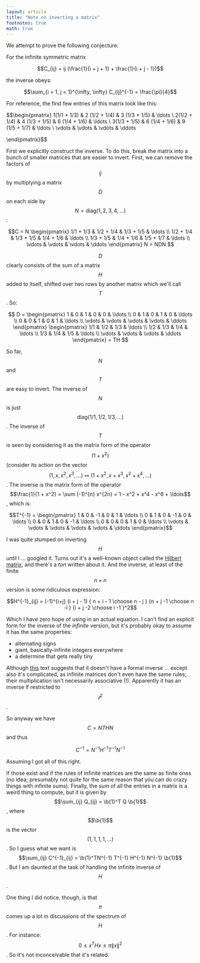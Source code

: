 ```yaml
---
layout: article
title: "Note on inverting a matrix"
footnotes: true
math: true
---
```


We attempt to prove the following conjecture:

For the infinite symmetric matrix


$$C_{ij} = ij (\frac{1}{i + j + 1} + \frac{1}{i + j - 1})$$

the inverse obeys:

$$\sum_{i = 1, j = 1}^{\infty, \infty} C_{ij}^{-1} = \frac{\pi}{4}$$

For reference, the first few entries of this matrix look like this:

$$\begin{pmatrix}
1(1/1 + 1/3) & 2 (1/2 + 1/4) & 3 (1/3 + 1/5) & \ldots \\ 
2(1/2 + 1/4) & 4 (1/3 + 1/5) & 6 (1/4 + 1/6) & \ldots \\
3(1/3 + 1/5) & 6 (1/4 + 1/6) & 9 (1/5 + 1/7) & \ldots \\
\vdots & \vdots & \vdots & \ddots

\end{pmatrix}$$

First we explicitly construct the inverse. To do this, break the matrix into a bunch of smaller matrices that are easier to invert. First, we can remove the factors of $$ij$$ by multiplying a matrix $$D$$ on each side by $$N = \text{diag}(1,2,3,4, \ldots)$$:

$$C = N \begin{pmatrix}
1/1 + 1/3 & 1/2 + 1/4 & 1/3 + 1/5 & \ldots \\ 
1/2 + 1/4 & 1/3 + 1/5 & 1/4 + 1/6 & \ldots \\
1/3 + 1/5 & 1/4 + 1/6 & 1/5 + 1/7 & \ldots \\
\vdots & \vdots & \vdots & \ddots 
\end{pmatrix} N = NDN $$

$$D$$ clearly consists of the sum of a matrix $$H$$ added to itself, shifted over two rows by another matrix which we'll call $$T$$. So:

$$ D = 
\begin{pmatrix}
1 & 0 & 1 & 0 & 0 & \ldots \\ 
0 & 1 & 0 & 1 & 0 & \ldots \\ 
0 & 0 & 1 & 0 & 1 & \ldots  \\ 
\vdots & \vdots & \vdots & \vdots & \ddots
\end{pmatrix} 
\begin{pmatrix}
1/1 & 1/2 & 1/3 & \ldots \\ 1/2 & 1/3 & 1/4 & \ldots \\ 1/3 & 1/4 & 1/5 & \ldots \\ \vdots & \vdots & \vdots & \ddots
\end{pmatrix}
= TH
$$

So far, $$N$$ and $$T$$ are easy to invert. The inverse of $$N$$ is just $$\text{diag}(1/1, 1/2, 1/3, \ldots)$$. The inverse of $$T$$ is seen by considering it as the matrix form of the operator $$(1 + x^2)$$ (consider its action on the vector $$(1, x, x^2, x^3, \ldots) \mapsto (1 + x^2, x + x^3, x^2 + x^4, \ldots)$$. The inverse is the matrix form of the operator $$\frac{1}{1 + x^2} = \sum (-1)^{n} x^{2n} = 1 - x^2 + x^4 - x^6 + \ldots$$, which is:

$$T^{-1} = \begin{pmatrix} 
1 & 0 & -1 & 0 & 1 & \ldots \\
0 & 1 & 0 & -1 & 0 & \ldots \\
0 & 0 & 1 & 0 & -1 & \ldots \\
0 & 0 & 0 & 1 & 0 & \ldots \\
\vdots & \vdots & \vdots & \vdots & \vdots & \ddots
\end{pmatrix}$$

I was quite stumped on inverting $$H$$ until I ... googled it. Turns out it's a well-known object called the [Hilbert matrix](https://en.wikipedia.org/wiki/Hilbert_matrix), and there's a _ton_ written about it. And the inverse, at least of the finite $$n \times n$$ version is some ridiculous expression:

$$H^{-1}_{ij} = (-1)^{i+j} (i + j - 1) { n + i - 1 \choose n - j } {n + j -1 \choose n -i } {i + j -2 \choose i -1 }^2$$

Which I have zero hope of using in an actual equation. I can't find an explicit form for the inverse of the _infinite_ version, but it's probably okay to assume it has the same properties:
* alternating signs
* giant, basically-infinite integers everywhere
* a determine that gets really tiny

Although [this](https://sci-hub.se/10.2307/2975779) text suggests that it doesn't have a formal inverse ... except also it's complicated, as infinite matrices don't even have the same rules; their multiplication isn't necessarily associative (!). Apparently it has an inverse if restricted to $$\mathcal{l}^2$$.

So anyway we have $$C = N TH N$$ and thus 

$$C^{-1} = N^{-1} H^{-1} T^{-1} N^{-1}$$

Assuming I got all of this right.

If those exist and if the rules of infinite matrices are the same as finite ones (no idea; presumably not quite for the same reason that you can do crazy things with infinite sums). Finally, the _sum_ of all the entries in a matrix is a weird thing to compute, but it is given by $$\sum_{ij} Q_{ij} = \b{1}^T Q \b{1}$$, where $$\b{1}$$ is the vector $$(1, 1, 1, 1, \ldots)$$. So I guess what we want is $$\sum_{ij} C^{-1}_{ij} = \b{1}^TN^{-1} T^{-1} H^{-1} N^{-1} \b{1}$$. But I am daunted at the task of handling the infinite inverse of $$H$$.

One thing I did notice, though, is that $$\pi$$ comes up a lot in discussions of the spectrum of $$H$$. For instance: $$0 \leq x^T H x \leq \pi \| x \|^2$$. So it's not inconceivable that it's related.
